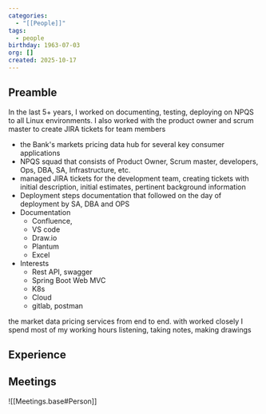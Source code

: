 ```yaml
---
categories:
  - "[[People]]"
tags:
  - people
birthday: 1963-07-03
org: []
created: 2025-10-17
---
```

## Preamble

In the last 5+ years, I worked on documenting, testing, deploying on NPQS to all Linux environments. I also worked with the product owner and scrum master to create JIRA tickets for team members

- the Bank's markets pricing data hub for several key consumer applications
- NPQS squad that consists of Product Owner, Scrum master, developers, Ops, DBA, SA, Infrastructure, etc.
- managed JIRA tickets for the development team, creating tickets with initial description, initial estimates, pertinent background information
- Deployment steps documentation that followed on the day of deployment by SA, DBA and OPS
- Documentation
	- Confluence,
	- VS code
	- Draw.io
	- Plantum
	- Excel
- Interests
	- Rest API, swagger
	- Spring Boot Web MVC
	- K8s
	- Cloud
	- gitlab, postman




the market data pricing services from end to end. with worked closely I spend most of my working hours listening, taking notes, making drawings

## Experience


## Meetings

![[Meetings.base#Person]]